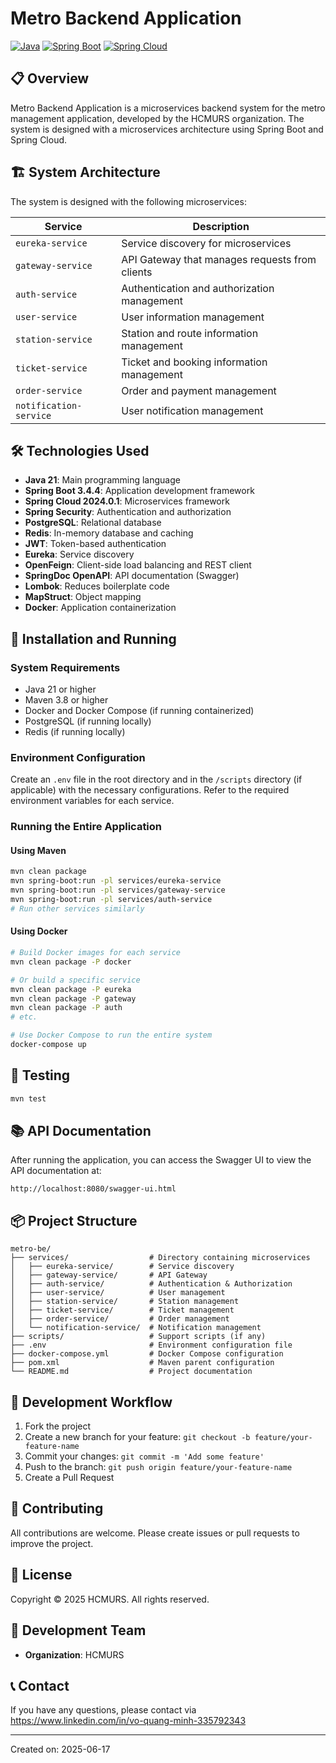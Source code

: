 # Metro Backend Application

[![Java](https://img.shields.io/badge/Java-21-orange.svg)](https://www.oracle.com/java/)
[![Spring Boot](https://img.shields.io/badge/Spring%20Boot-3.4.4-brightgreen.svg)](https://spring.io/projects/spring-boot)
[![Spring Cloud](https://img.shields.io/badge/Spring%20Cloud-2024.0.1-blue.svg)](https://spring.io/projects/spring-cloud)

## 📋 Overview

Metro Backend Application is a microservices backend system for the metro management application, developed by the HCMURS organization. The system is designed with a microservices architecture using Spring Boot and Spring Cloud.

## 🏗️ System Architecture

The system is designed with the following microservices:

| Service | Description |
|---------|-------------|
| `eureka-service` | Service discovery for microservices |
| `gateway-service` | API Gateway that manages requests from clients |
| `auth-service` | Authentication and authorization management |
| `user-service` | User information management |
| `station-service` | Station and route information management |
| `ticket-service` | Ticket and booking information management |
| `order-service` | Order and payment management |
| `notification-service` | User notification management |

## 🛠️ Technologies Used

- **Java 21**: Main programming language
- **Spring Boot 3.4.4**: Application development framework
- **Spring Cloud 2024.0.1**: Microservices framework
- **Spring Security**: Authentication and authorization
- **PostgreSQL**: Relational database
- **Redis**: In-memory database and caching
- **JWT**: Token-based authentication
- **Eureka**: Service discovery
- **OpenFeign**: Client-side load balancing and REST client
- **SpringDoc OpenAPI**: API documentation (Swagger)
- **Lombok**: Reduces boilerplate code
- **MapStruct**: Object mapping
- **Docker**: Application containerization

## 🚀 Installation and Running

### System Requirements

- Java 21 or higher
- Maven 3.8 or higher
- Docker and Docker Compose (if running containerized)
- PostgreSQL (if running locally)
- Redis (if running locally)

### Environment Configuration

Create an `.env` file in the root directory and in the `/scripts` directory (if applicable) with the necessary configurations. Refer to the required environment variables for each service.

### Running the Entire Application

#### Using Maven

```bash
mvn clean package
mvn spring-boot:run -pl services/eureka-service
mvn spring-boot:run -pl services/gateway-service
mvn spring-boot:run -pl services/auth-service
# Run other services similarly
```

#### Using Docker

```bash
# Build Docker images for each service
mvn clean package -P docker

# Or build a specific service
mvn clean package -P eureka
mvn clean package -P gateway
mvn clean package -P auth
# etc.

# Use Docker Compose to run the entire system
docker-compose up
```

## 🧪 Testing

```bash
mvn test
```

## 📚 API Documentation

After running the application, you can access the Swagger UI to view the API documentation at:

```
http://localhost:8080/swagger-ui.html
```

## 📦 Project Structure

```
metro-be/
├── services/                  # Directory containing microservices
│   ├── eureka-service/        # Service discovery
│   ├── gateway-service/       # API Gateway
│   ├── auth-service/          # Authentication & Authorization
│   ├── user-service/          # User management
│   ├── station-service/       # Station management
│   ├── ticket-service/        # Ticket management
│   ├── order-service/         # Order management
│   └── notification-service/  # Notification management
├── scripts/                   # Support scripts (if any)
├── .env                       # Environment configuration file
├── docker-compose.yml         # Docker Compose configuration
├── pom.xml                    # Maven parent configuration
└── README.md                  # Project documentation
```

## 🔄 Development Workflow

1. Fork the project
2. Create a new branch for your feature: `git checkout -b feature/your-feature-name`
3. Commit your changes: `git commit -m 'Add some feature'`
4. Push to the branch: `git push origin feature/your-feature-name`
5. Create a Pull Request

## 🤝 Contributing

All contributions are welcome. Please create issues or pull requests to improve the project.

## 📝 License

Copyright © 2025 HCMURS. All rights reserved.

## 👥 Development Team

- **Organization**: HCMURS

## 📞 Contact

If you have any questions, please contact via https://www.linkedin.com/in/vo-quang-minh-335792343

---

Created on: 2025-06-17
